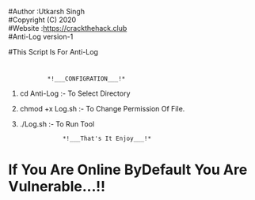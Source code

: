 #Author :Utkarsh Singh  
#Copyright (C) 2020  
#Website :https://crackthehack.club  
#Anti-Log version-1  

#This Script Is For Anti-Log
#
			   *!___CONFIGRATION___!*

1. cd Anti-Log :- To Select Directory

2. chmod +x Log.sh  :- To Change Permission Of File.

3. ./Log.sh :- To Run Tool

		      	   *!___That's It Enjoy___!*
#         
# If You Are Online ByDefault You Are Vulnerable...!!
